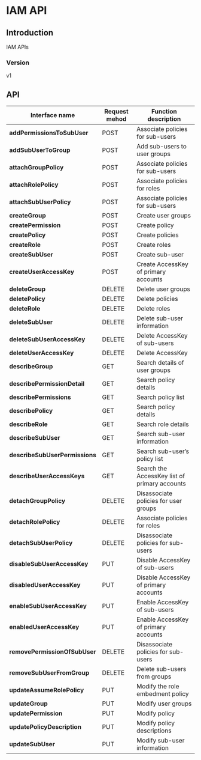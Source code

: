 # IAM API


## Introduction
IAM APIs


### Version
v1


## API
|Interface name|Request mehod|Function description|
|---|---|---|
|**addPermissionsToSubUser**|POST|Associate policies for sub-users|
|**addSubUserToGroup**|POST|Add sub-users to user groups|
|**attachGroupPolicy**|POST|Associate policies for sub-users|
|**attachRolePolicy**|POST|Associate policies for roles|
|**attachSubUserPolicy**|POST|Associate policies for sub-users|
|**createGroup**|POST|Create user groups|
|**createPermission**|POST|Create policy|
|**createPolicy**|POST|Create policies|
|**createRole**|POST|Create roles|
|**createSubUser**|POST|Create sub-user|
|**createUserAccessKey**|POST|Create AccessKey of primary accounts|
|**deleteGroup**|DELETE|Delete user groups|
|**deletePolicy**|DELETE|Delete policies|
|**deleteRole**|DELETE|Delete roles|
|**deleteSubUser**|DELETE|Delete sub-user information|
|**deleteSubUserAccessKey**|DELETE|Delete AccessKey of sub-users|
|**deleteUserAccessKey**|DELETE|Delete AccessKey|
|**describeGroup**|GET|Search details of user groups|
|**describePermissionDetail**|GET|Search policy details|
|**describePermissions**|GET|Search policy list|
|**describePolicy**|GET|Search policy details|
|**describeRole**|GET|Search role details|
|**describeSubUser**|GET|Search sub-user information|
|**describeSubUserPermissions**|GET|Search sub-user’s policy list|
|**describeUserAccessKeys**|GET|Search the AccessKey list of primary accounts|
|**detachGroupPolicy**|DELETE|Disassociate policies for user groups|
|**detachRolePolicy**|DELETE|Associate policies for roles|
|**detachSubUserPolicy**|DELETE|Disassociate policies for sub-users|
|**disableSubUserAccessKey**|PUT|Disable AccessKey of sub-users|
|**disabledUserAccessKey**|PUT|Disable AccessKey of primary accounts|
|**enableSubUserAccessKey**|PUT|Enable AccessKey of sub-users|
|**enabledUserAccessKey**|PUT|Enable AccessKey of primary accounts|
|**removePermissionOfSubUser**|DELETE|Disassociate policies for sub-users|
|**removeSubUserFromGroup**|DELETE|Delete sub-users from groups|
|**updateAssumeRolePolicy**|PUT|Modify the role embedment policy|
|**updateGroup**|PUT|Modify user groups|
|**updatePermission**|PUT|Modify policy|
|**updatePolicyDescription**|PUT|Modify policy descriptions|
|**updateSubUser**|PUT|Modify sub-user information|

